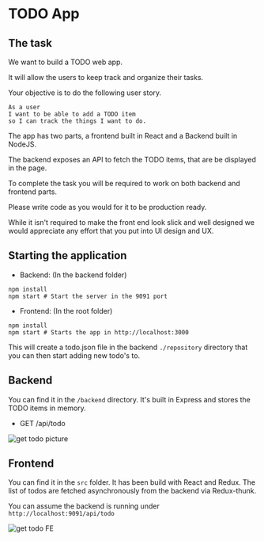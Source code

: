 # TODO App

## The task

We want to build a TODO web app.

It will allow the users to keep track and organize their tasks.

Your objective is to do the following user story.

```
As a user
I want to be able to add a TODO item
so I can track the things I want to do.
```

The app has two parts, a frontend built in React and a Backend built in NodeJS.

The backend exposes an API to fetch the TODO items, that are be displayed in the page.

To complete the task you will be required to work on both backend and frontend parts.

Please write code as you would for it to be production ready.

While it isn't required to make the front end look slick and well designed we would appreciate any effort that you put into UI design and UX.

## Starting the application

- Backend: (In the backend folder)

```shell
npm install
npm start # Start the server in the 9091 port
```

- Frontend: (In the root folder)

```shell
npm install
npm start # Starts the app in http://localhost:3000
```

This will create a todo.json file in the backend `./repository` directory that you can then start adding new todo's to.

## Backend

You can find it in the `/backend` directory. It's built in Express and stores the TODO items in memory.

- GET /api/todo

![get todo picture](docs/get_todo_endpoint.png "Get TODO")

## Frontend

You can find it in the `src` folder. It has been build with React and Redux. The list of todos are fetched asynchronously from the backend via Redux-thunk.

You can assume the backend is running under `http://localhost:9091/api/todo`

![get todo FE](docs/get_todo_frontend.png "GET todo frontend")
